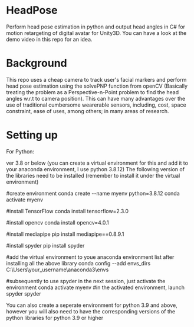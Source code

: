 # HeadPose

Perform head pose estimation in python and output head angles in C# for motion retargeting of digital avatar for Unity3D. You can have a look at the demo video in this repo for an idea.

# Background
This repo uses a cheap camera to track user's facial markers and perform head pose estimation using the solvePNP function from openCV (Basically treating the problem as a Perspective-n-Point problem to find the head angles w.r.t to camera position). This can have many advantages over the use of traditional cumbersome wearerable sensors, including, cost, space constraint, ease of uses, among others; in many areas of research. 

# Setting up
For Python:

ver 3.8 or below (you can create a virtual environment for this and add it to your anaconda environment, I use python 3.8.12) The following version of the libraries need to be installed (remember to install it under the virtual environment)

#create environment conda create --name myenv python=3.8.12 conda activate myenv

#install TensorFlow conda install tensorflow=2.3.0

#install opencv conda install opencv=4.0.1

#install mediapipe pip install mediapipe==0.8.9.1

#install spyder pip install spyder

#add the virtual environment to youe anaconda environment list after installing all the above library conda config --add envs_dirs C:\Users\your_username\anaconda3\envs

#subsequently to use spyder in the next session, just activate the environment conda activate myenv #in the activated environment, launch spyder spyder

You can also create a seperate environment for python 3.9 and above, however you will also need to have the corresponding versions of the python libraries for python 3.9 or higher
